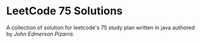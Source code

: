 # LeetCode 75 Solutions

A collection of solution for leetcode's 75 study plan written in java authored by *John Edmerson Pizarra*.